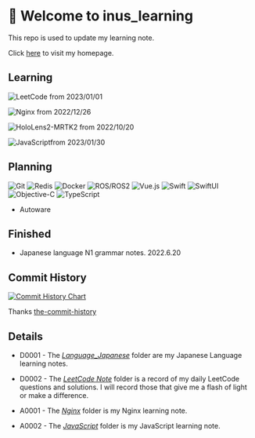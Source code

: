 # 👋 Welcome to inus_learning

This repo is used to update my learning note.

Click [here](https://inusturbo.github.io) to visit my homepage.

## Learning

![LeetCode](https://img.shields.io/badge/LeetCode-FFA116?style=flat-square&logo=leetcode&logoColor=white) from 2023/01/01

![Nginx](https://img.shields.io/badge/Nginx-009639?style=flat-square&logo=nginx&logoColor=white) from 2022/12/26 

![HoloLens2-MRTK2](https://img.shields.io/badge/HoloLens2MRTK2-5E5E5E?style=flat-square&logo=microsoft&logoColor=white) from 2022/10/20

![JavaScript](https://img.shields.io/badge/LeetCode-F7DF1E?style=flat-square&logo=javascript&logoColor=black)from 2023/01/30

## Planning

![Git](https://img.shields.io/badge/Git-F05032?style=flat-square&logo=git&logoColor=white)
![Redis](https://img.shields.io/badge/Redis-DC382D?style=flat-square&logo=redis&logoColor=white)
![Docker](https://img.shields.io/badge/Docker-2496ED?style=flat-square&logo=docker&logoColor=white)
![ROS/ROS2](https://img.shields.io/badge/ROS/ROS2-22314E?style=flat-square&logo=ros&logoColor=white)
![Vue.js](https://img.shields.io/badge/Vue.js-4FC08D?style=flat-square&logo=vuedotjs&logoColor=white)
![Swift](https://img.shields.io/badge/Swift-F05138?style=flat-square&logo=swift&logoColor=white)
![SwiftUI](https://img.shields.io/badge/SwiftUI-F05138?style=flat-square&logo=swift&logoColor=white)
![Objective-C](https://img.shields.io/badge/ObjectiveC-A8B9CC?style=flat-square&logo=c&logoColor=white)
![TypeScript](https://img.shields.io/badge/TypeScript-3178c6?style=flat-square&logo=typescript&logoColor=white)

- Autoware

## Finished

- Japanese language N1 grammar notes. 2022.6.20

## Commit History

[![Commit History Chart](https://commit-history-api.herokuapp.com/svg?repos=inusturbo/inus_learning&type=Date)](https://the-commit-history.vercel.app/#inusturbo/inus_learning&Date)

Thanks [the-commit-history](https://the-commit-history.vercel.app/)

## Details

- D0001 - The *[Language_Japanese](./D0001-Language_Japanese)* folder are my Japanese Language learning notes.

- D0002 - The *[LeetCode Note](./D0002-LeetCode)* folder is a record of my daily LeetCode questions and solutions. I will record those that give me a flash of light or make a difference.

- A0001 - The *[Nginx](./A0001-Nginx)* folder is my Nginx learning note.

- A0002 - The *[JavaScript](./A0002-JavaScript)* folder is my JavaScript learning note.
